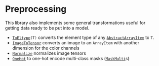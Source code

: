 # Preprocessing

This library also implements some general transformations useful for getting data ready to be put into a model.

- [`ToEltype`](#)`(T)` converts the element type of any [`AbstractArrayItem`](#) to `T`.
- [`ImageToTensor`](#) converts an image to an `ArrayItem` with another dimension for the color channels 
- [`Normalize`](#) normalizes image tensors
- [`OneHot`](#) to one-hot encode multi-class masks ([`MaskMulti`](#)s)

